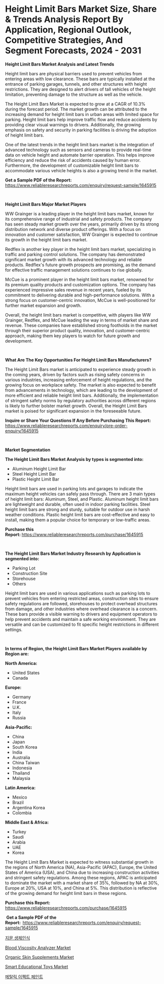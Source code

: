 <p><h1>Height Limit Bars Market Size, Share & Trends Analysis Report By Application, Regional Outlook, Competitive Strategies, And Segment Forecasts, 2024 - 2031</h1></p><p><strong>Height Limit Bars Market Analysis and Latest Trends</strong></p>
<p><p>Height limit bars are physical barriers used to prevent vehicles from entering areas with low clearance. These bars are typically installed at the entrance of parking garages, tunnels, and other structures with height restrictions. They are designed to alert drivers of tall vehicles of the height limitation, preventing damage to the structure as well as the vehicle.</p><p>The Height Limit Bars Market is expected to grow at a CAGR of 10.3% during the forecast period. The market growth can be attributed to the increasing demand for height limit bars in urban areas with limited space for parking. Height limit bars help improve traffic flow and reduce accidents by providing clear visual warnings to drivers. Additionally, the growing emphasis on safety and security in parking facilities is driving the adoption of height limit bars.</p><p>One of the latest trends in the height limit bars market is the integration of advanced technology such as sensors and cameras to provide real-time data on vehicle height and automate barrier operation. This helps improve efficiency and reduce the risk of accidents caused by human error. Furthermore, the development of customizable height limit bars to accommodate various vehicle heights is also a growing trend in the market.</p></p>
<p><strong>Get a Sample PDF of the Report:&nbsp;</strong> <a href="https://www.reliableresearchreports.com/enquiry/request-sample/1645915">https://www.reliableresearchreports.com/enquiry/request-sample/1645915</a></p>
<p>&nbsp;</p>
<p><strong>Height Limit Bars Major Market Players</strong></p>
<p><p>WW Grainger is a leading player in the height limit bars market, known for its comprehensive range of industrial and safety products. The company has seen steady market growth over the years, primarily driven by its strong distribution network and diverse product offerings. With a focus on innovation and customer satisfaction, WW Grainger is expected to continue its growth in the height limit bars market.</p><p>Redflex is another key player in the height limit bars market, specializing in traffic and parking control solutions. The company has demonstrated significant market growth with its advanced technology and reliable products. Redflex's future growth prospects are promising, as the demand for effective traffic management solutions continues to rise globally.</p><p>McCue is a prominent player in the height limit bars market, renowned for its premium quality products and customization options. The company has experienced impressive sales revenue in recent years, fueled by its commitment to delivering durable and high-performance solutions. With a strong focus on customer-centric innovation, McCue is well-positioned for further market expansion and growth.</p><p>Overall, the height limit bars market is competitive, with players like WW Grainger, Redflex, and McCue leading the way in terms of market share and revenue. These companies have established strong footholds in the market through their superior product quality, innovation, and customer-centric approach, making them key players to watch for future growth and development.</p></p>
<p>&nbsp;</p>
<p><strong>What Are The Key Opportunities For Height Limit Bars Manufacturers?</strong></p>
<p><p>The Height Limit Bars market is anticipated to experience steady growth in the coming years, driven by factors such as rising safety concerns in various industries, increasing enforcement of height regulations, and the growing focus on workplace safety. The market is also expected to benefit from advancements in technology, which are leading to the development of more efficient and reliable height limit bars. Additionally, the implementation of stringent safety norms by regulatory authorities across different regions is likely to further bolster market growth. Overall, the Height Limit Bars market is poised for significant expansion in the foreseeable future.</p></p>
<p><strong>Inquire or Share Your Questions If Any Before Purchasing This Report:</strong> <a href="https://www.reliableresearchreports.com/enquiry/pre-order-enquiry/1645915">https://www.reliableresearchreports.com/enquiry/pre-order-enquiry/1645915</a></p>
<p>&nbsp;</p>
<p><strong>Market Segmentation</strong></p>
<p><strong>The Height Limit Bars Market Analysis by types is segmented into:</strong></p>
<p><ul><li>Aluminum Height Limit Bar</li><li>Steel Height Limit Bar</li><li>Plastic Height Limit Bar</li></ul></p>
<p><p>Height limit bars are used in parking lots and garages to indicate the maximum height vehicles can safely pass through. There are 3 main types of height limit bars: Aluminum, Steel, and Plastic. Aluminum height limit bars are lightweight and durable, often used in indoor parking facilities. Steel height limit bars are strong and sturdy, suitable for outdoor use in harsh weather conditions. Plastic height limit bars are cost-effective and easy to install, making them a popular choice for temporary or low-traffic areas.</p></p>
<p><strong>Purchase this Report:&nbsp;</strong><a href="https://www.reliableresearchreports.com/purchase/1645915">https://www.reliableresearchreports.com/purchase/1645915</a></p>
<p>&nbsp;</p>
<p><strong>The Height Limit Bars Market Industry Research by Application is segmented into:</strong></p>
<p><ul><li>Parking Lot</li><li>Construction Site</li><li>Storehouse</li><li>Others</li></ul></p>
<p><p>Height limit bars are used in various applications such as parking lots to prevent vehicles from entering restricted areas, construction sites to ensure safety regulations are followed, storehouses to protect overhead structures from damage, and other industries where overhead clearance is a concern. These bars provide a visible warning to drivers and equipment operators to help prevent accidents and maintain a safe working environment. They are versatile and can be customized to fit specific height restrictions in different settings.</p></p>
<p>&nbsp;</p>
<p><strong>In terms of Region, the Height Limit Bars Market Players available by Region are:</strong></p>
<p>
    <p> <strong> North America: </strong>
        <ul>
            <li>United States</li>
            <li>Canada</li>
        </ul>
        </p> 
    <p> <strong> Europe: </strong>
        <ul>
            <li>Germany</li>
            <li>France</li>
            <li>U.K.</li>
            <li>Italy</li>
            <li>Russia</li>
        </ul>
        </p> 
    <p> <strong> Asia-Pacific: </strong>
        <ul>
            <li>China</li>
            <li>Japan</li>
            <li>South Korea</li>
            <li>India</li>
            <li>Australia</li>
            <li>China Taiwan</li>
            <li>Indonesia</li>
            <li>Thailand</li>
            <li>Malaysia</li>
        </ul>
        </p> 
    <p> <strong> Latin America: </strong>
        <ul>
            <li>Mexico</li>
            <li>Brazil</li>
            <li>Argentina Korea</li>
            <li>Colombia</li>
        </ul>
        </p> 
    <p> <strong> Middle East & Africa: </strong>
        <ul>
            <li>Turkey</li>
            <li>Saudi</li>
            <li>Arabia</li>
            <li>UAE</li>
            <li>Korea</li>
        </ul>
    </p>
    </p>
<p><p>The Height Limit Bars Market is expected to witness substantial growth in the regions of North America (NA), Asia-Pacific (APAC), Europe, the United States of America (USA), and China due to increasing construction activities and stringent safety regulations. Among these regions, APAC is anticipated to dominate the market with a market share of 35%, followed by NA at 30%, Europe at 20%, USA at 10%, and China at 5%. This distribution is reflective of the growing demand for height limit bars in these regions.</p></p>
<p><strong>Purchase this Report: </strong><a href="https://www.reliableresearchreports.com/purchase/1645915">https://www.reliableresearchreports.com/purchase/1645915</a></p>
<p>&nbsp;<strong>Get a Sample PDF of the Report:&nbsp;&nbsp;</strong><a href="https://www.reliableresearchreports.com/enquiry/request-sample/1645915">https://www.reliableresearchreports.com/enquiry/request-sample/1645915</a></p>
<p><strong></strong></p>
<p><p><a href="https://medium.com/@wrold0f/2024%EB%85%84%EB%B6%80%ED%84%B0-2031%EB%85%84%EA%B9%8C%EC%A7%80%EC%9D%98-%EC%A7%80%EB%AC%B8-%EB%B0%94%EC%9D%B4%EC%98%A4%EB%A9%94%ED%8A%B8%EB%A6%AD%EC%8A%A4-%EC%8B%9C%EC%9E%A5-%EC%A0%90%EC%9C%A0%EC%9C%A8-%EB%B3%80%ED%99%94-%EB%B0%8F-%EC%8B%9C%EC%9E%A5-%EC%84%B1%EC%9E%A5-%ED%8A%B8%EB%A0%8C%EB%93%9C-34285031c0cb">지문 생체인식</a></p><p><a href="https://sore-arch-6db.notion.site/Decoding-the-Blood-Viscosity-Analyzer-Market-A-Deep-Dive-into-the-Latest-Market-Trends-Market-Segm-2acca4c257cb4ea993015b76e22bd8b9">Blood Viscosity Analyzer Market</a></p><p><a href="https://view.publitas.com/reportprime-1/organic-skin-supplements-market-provides-a-comprehensive-analysis-including-a-macro-overview-of-the-market-as-well-as-micro-details-such-as-market-size-and-competitive-landscape/">Organic Skin Supplements Market</a></p><p><a href="https://view.publitas.com/reportprime-1/smart-educational-toys-market-analysis-examines-its-scope-on-growth-opportunities-and-forecasted-trends-spanning-from-2024-to-2031/">Smart Educational Toys Market</a></p><p><a href="https://medium.com/@jguiamba/%EA%B8%88%EC%86%8D-%ED%9A%A8%EA%B3%BC-%EB%8F%84%EB%A3%8C-%EC%8B%9C%EC%9E%A5-%EA%B2%BD%EC%9F%81-%EB%B6%84%EC%84%9D-%EC%8B%9C%EC%9E%A5-%EB%8F%99%ED%96%A5-%EB%B0%8F-2031%EB%85%84%EA%B9%8C%EC%A7%80%EC%9D%98-%EC%98%88%EC%B8%A1-2bc74d656e16">메탈릭 이펙트 페인트</a></p></p>